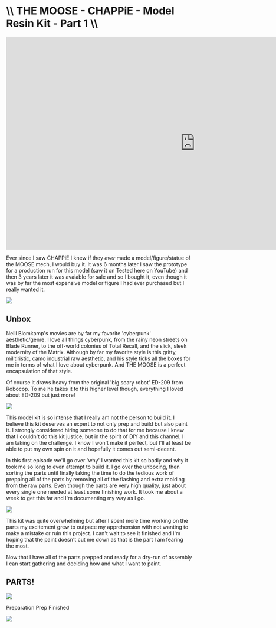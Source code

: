 # \\\ THE MOOSE - CHAPPiE - Model Resin Kit - Part 1 \\\

<div class="video-container"><iframe width="1024" height="576" src="https://www.youtube.com/embed/sn8nxg0vLkA" title="YouTube video player" frameborder="0" allow="accelerometer; autoplay; clipboard-write; encrypted-media; gyroscope; picture-in-picture" allowfullscreen></iframe></div>

Ever since I saw CHAPPiE I knew if they *ever* made a model/figure/statue of the MOOSE mech, I would buy it. It was 6 months later I saw the prototype for a production run for this model (saw it on Tested here on YouTube) and then 3 years later it was avaiable for sale and so I bought it, even though it was by far the most expensive model or figure I had ever purchased but I really wanted it. 

![](still.jpg) 

## Unbox

Neill Blomkamp's movies are by far my favorite 'cyberpunk' aesthetic/genre. I love all things cyberpunk, from the rainy neon streets on Blade Runner, to the off-world colonies of Total Recall, and the slick, sleek modernity of the Matrix. Although by far my favorite style is this gritty, militiristic, camo industrial raw aesthetic, and his style ticks all the boxes for me in terms of what I love about cyberpunk. And THE MOOSE is a perfect encapsulation of that style. 

Of course it draws heavy from the original 'big scary robot' ED-209 from Robocop. To me he takes it to this higher level though, everything I loved about ED-209 but just more!

![](still.jpg) 

This model kit is so intense that I really am not the person to build it. I believe this kit deserves an expert to not only prep and build but also paint it. I strongly considered hiring someone to do that for me because I knew that I couldn't do this kit justice, but in the spirit of DIY and this channel, I am taking on the challenge. I know I won't make it perfect, but I'll at least be able to put my own spin on it and hopefully it comes out semi-decent. 

In this first episode we'll go over 'why' I wanted this kit so badly and why it took me so long to even attempt to build it. I go over the unboxing, then sorting the parts until finally taking the time to do the tedious work of prepping all of the parts by removing all of the flashing and extra molding from the raw parts. Even though the parts are very high quality, just about every single one needed at least some finishing work. It took me about a week to get this far and I'm documenting my way as I go. 

![](still.jpg) 

This kit was quite overwhelming but after I spent more time working on the parts my excitement grew to outpace my apprehension with not wanting to make a mistake or ruin this project. I can't wait to see it finished and I'm hoping that the paint doesn't cut me down as that is the part I am fearing the most.  

Now that I have all of the parts prepped and ready for a dry-run of assembly I can start gathering and deciding how and what I want to paint. 

## PARTS!

![](still.jpg) 

Preparation
Prep Finished

![](still.jpg) 
